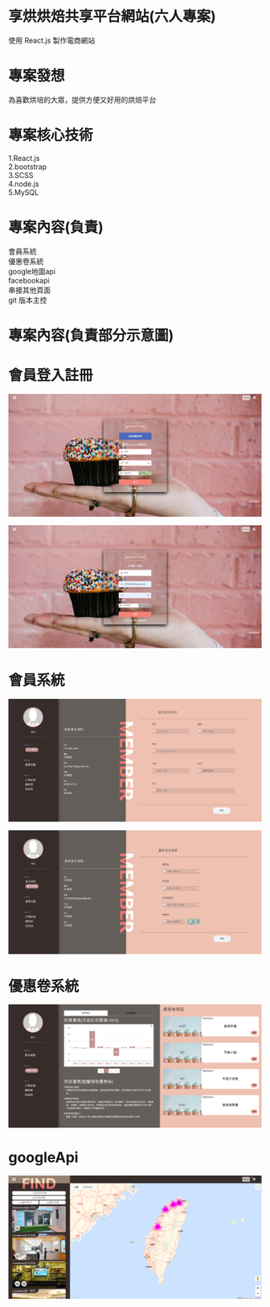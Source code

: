 # 享烘烘焙共享平台網站(六人專案)

使用 React.js 製作電商網站

# 專案發想

為喜歡烘培的大眾，提供方便又好用的烘焙平台

# 專案核心技術

1.React.js<br>
2.bootstrap<br>
3.SCSS<br>
4.node.js<br>
5.MySQL<br>

# 專案內容(負責)

會員系統<br>
優惠卷系統<br>
google地圖api<br>
facebookapi<br>
串接其他頁面<br>
git 版本主控<br>

# 專案內容(負責部分示意圖)

# 會員登入註冊

![image](https://github.com/abc820219/handmadeTeam/blob/master/handmadeImg/home.png)

![image](https://github.com/abc820219/handmadeTeam/blob/master/handmadeImg/register.png)

# 會員系統

![image](https://github.com/abc820219/handmadeTeam/blob/master/handmadeImg/memberInfo.png)

![image](https://github.com/abc820219/handmadeTeam/blob/master/handmadeImg/password.png)

# 優惠卷系統

![image](https://github.com/abc820219/handmadeTeam/blob/master/handmadeImg/coupon.png)


# googleApi

![image](https://github.com/abc820219/handmadeTeam/blob/master/handmadeImg/googleApi.png)



